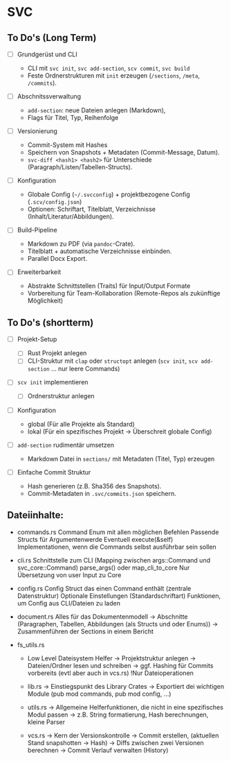 # SVC

## To Do's (Long Term)

- [ ] Grundgerüst und CLI
  - CLI mit `svc init`, `svc add-section`, `scv commit`, `svc build`
  - Feste Ordnerstrukturen mit `init` erzeugen (`/sections`, `/meta`, `/commits`).

- [ ] Abschnitssverwaltung
  - `add-section`: neue Dateien anlegen (Markdown),
  - Flags für Titel, Typ, Reihenfolge

- [ ] Versionierung
  - Commit-System mit Hashes
  - Speichern von Snapshots + Metadaten (Commit-Message, Datum).
  - `svc-diff <hash1> <hash2>` für Unterschiede (Paragraph/Listen/Tabellen-Structs).

- [ ] Konfiguration
  - Globale Config (`~/.svcconfig`) + projektbezogene Config (`.scv/config.json`)
  - Optionen: Schriftart, Titelblatt, Verzeichnisse (Inhalt/Literatur/Abbildungen).

- [ ] Build-Pipeline
  - Markdown zu PDF (via `pandoc`-Crate).
  - Titelblatt + automatische Verzeichnisse einbinden.
  - Parallel Docx Export.

- [ ] Erweiterbarkeit
  - Abstrakte Schnittstellen (Traits) für Input/Output Formate
  - Vorbereitung für Team-Kollaboration (Remote-Repos als zukünftige Möglichkeit)

## To Do's (shortterm)

- [ ] Projekt-Setup
  - [ ] Rust Projekt anlegen
  - [ ] CLI-Struktur mit `clap` oder `structopt` anlegen (`scv init`, `scv add-section` ... nur leere Commands)

- [ ] `scv init` implementieren
  - [ ] Ordnerstruktur anlegen

- [ ] Konfiguration
  - global (Für alle Projekte als Standard)
  - lokal (Für ein spezifisches Projekt -> Überschreit globale Config)

- [ ] `add-section` rudimentär umsetzen
  - Markdown Datei in `sections/` mit Metadaten (Titel, Typ) erzeugen

- [ ] Einfache Commit Struktur
  - Hash generieren (z.B. Sha356 des Snapshots).
  - Commit-Metadaten in `.svc/commits.json` speichern.

## Dateiinhalte:

- commands.rs
  Command Enum mit allen möglichen Befehlen
  Passende Structs für Argumentenwerde
  Eventuell execute(&self) Implementationen, wenn die Commands selbst ausführbar sein sollen

- cli.rs
  Schnittstelle zum CLI (Mapping zwischen args::Command und svc_core::Command)
  parse_args() oder map_cli_to_core
  Nur Übersetzung von user Input zu Core

- config.rs
  Config Struct das einen Command enthält (zentrale Datenstruktur)
  Optionale Einstellungen (Standardschriftart)
  Funktionen, um Config aus CLI/Dateien zu laden

- document.rs
  Alles für das Dokumentenmodell
  -> Abschnitte (Paragraphen, Tabellen, Abbildungen (als Structs und oder Enums))
  -> Zusammenführen der Sections in einem Bericht

- fs_utils.rs
  - Low Level Dateisystem Helfer
    -> Projektstruktur anlegen
    -> Dateien/Ordner lesen und schreiben
    -> ggf. Hashing für Commits vorbereits (evtl aber auch in vcs.rs)
    !Nur Dateioperationen

  - lib.rs
    -> Einstiegspunkt des Library Crates
    -> Exportiert dei wichtigen Module (pub mod commands, pub mod config, ...)

  - utils.rs
    -> Allgemeine Helferfunktionen, die nicht in eine spezifisches Modul passen
    -> z.B. String formatierung, Hash berechnungen, kleine Parser

  - vcs.rs
    -> Kern der Versionskontrolle
    -> Commit erstellen, (aktuellen Stand snapshotten -> Hash)
    -> Diffs zwischen zwei Versionen berechnen
    -> Commit Verlauf verwalten (History)
